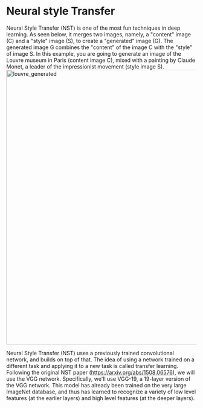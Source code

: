 # Neural style Transfer
Neural Style Transfer (NST) is one of the most fun techniques in deep learning. As seen below, it merges two images, namely, a "content" image (C) and a "style" image (S), to create a "generated" image (G). The generated image G combines the "content" of the image C with the "style" of image S.
In this example, you are going to generate an image of the Louvre museum in Paris (content image C), mixed with a painting by Claude Monet, a leader of the impressionist movement (style image S).
<img width="725" alt="louvre_generated" src="https://user-images.githubusercontent.com/30552941/50726937-c0fb1800-1139-11e9-9ca1-22286658cded.png">

Neural Style Transfer (NST) uses a previously trained convolutional network, and builds on top of that. The idea of using a network trained on a different task and applying it to a new task is called transfer learning.
Following the original NST paper (https://arxiv.org/abs/1508.06576), we will use the VGG network. Specifically, we'll use VGG-19, a 19-layer version of the VGG network. This model has already been trained on the very large ImageNet database, and thus has learned to recognize a variety of low level features (at the earlier layers) and high level features (at the deeper layers).
